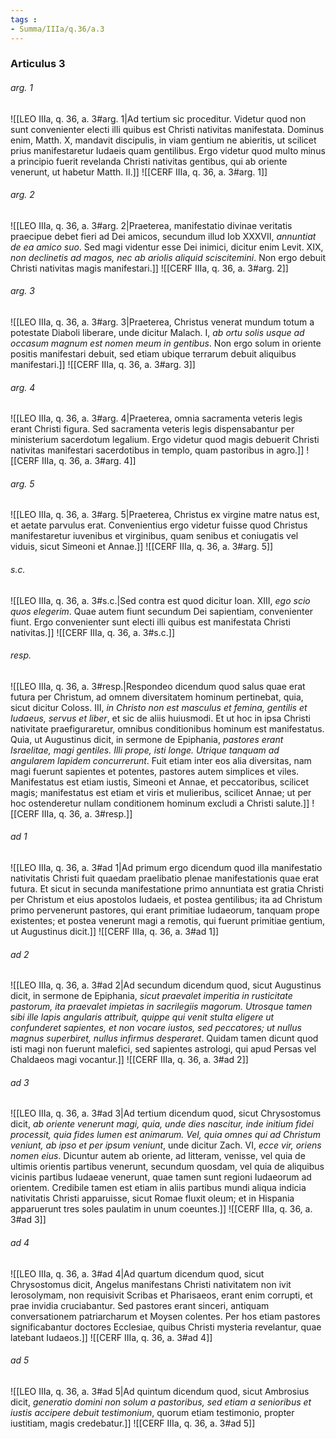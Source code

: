 ```yaml
---
tags : 
- Summa/IIIa/q.36/a.3
---
```


### Articulus 3

###### arg. 1
![[LEO IIIa, q. 36, a. 3#arg. 1|Ad tertium sic proceditur. Videtur quod non sunt convenienter electi illi quibus est Christi nativitas manifestata. Dominus enim, Matth. X, mandavit discipulis, in viam gentium ne abieritis, ut scilicet prius manifestaretur Iudaeis quam gentilibus. Ergo videtur quod multo minus a principio fuerit revelanda Christi nativitas gentibus, qui ab oriente venerunt, ut habetur Matth. II.]]
![[CERF IIIa, q. 36, a. 3#arg. 1]]

###### arg. 2
![[LEO IIIa, q. 36, a. 3#arg. 2|Praeterea, manifestatio divinae veritatis praecipue debet fieri ad Dei amicos, secundum illud Iob XXXVII, *annuntiat de ea amico suo*. Sed magi videntur esse Dei inimici, dicitur enim Levit. XIX, *non declinetis ad magos, nec ab ariolis aliquid sciscitemini*. Non ergo debuit Christi nativitas magis manifestari.]]
![[CERF IIIa, q. 36, a. 3#arg. 2]]

###### arg. 3
![[LEO IIIa, q. 36, a. 3#arg. 3|Praeterea, Christus venerat mundum totum a potestate Diaboli liberare, unde dicitur Malach. I, *ab ortu solis usque ad occasum magnum est nomen meum in gentibus*. Non ergo solum in oriente positis manifestari debuit, sed etiam ubique terrarum debuit aliquibus manifestari.]]
![[CERF IIIa, q. 36, a. 3#arg. 3]]

###### arg. 4
![[LEO IIIa, q. 36, a. 3#arg. 4|Praeterea, omnia sacramenta veteris legis erant Christi figura. Sed sacramenta veteris legis dispensabantur per ministerium sacerdotum legalium. Ergo videtur quod magis debuerit Christi nativitas manifestari sacerdotibus in templo, quam pastoribus in agro.]]
![[CERF IIIa, q. 36, a. 3#arg. 4]]

###### arg. 5
![[LEO IIIa, q. 36, a. 3#arg. 5|Praeterea, Christus ex virgine matre natus est, et aetate parvulus erat. Convenientius ergo videtur fuisse quod Christus manifestaretur iuvenibus et virginibus, quam senibus et coniugatis vel viduis, sicut Simeoni et Annae.]]
![[CERF IIIa, q. 36, a. 3#arg. 5]]

###### s.c.
![[LEO IIIa, q. 36, a. 3#s.c.|Sed contra est quod dicitur Ioan. XIII, *ego scio quos elegerim*. Quae autem fiunt secundum Dei sapientiam, convenienter fiunt. Ergo convenienter sunt electi illi quibus est manifestata Christi nativitas.]]
![[CERF IIIa, q. 36, a. 3#s.c.]]

###### resp.
![[LEO IIIa, q. 36, a. 3#resp.|Respondeo dicendum quod salus quae erat futura per Christum, ad omnem diversitatem hominum pertinebat, quia, sicut dicitur Coloss. III, *in Christo non est masculus et femina, gentilis et Iudaeus, servus et liber*, et sic de aliis huiusmodi. Et ut hoc in ipsa Christi nativitate praefiguraretur, omnibus conditionibus hominum est manifestatus. Quia, ut Augustinus dicit, in sermone de Epiphania, *pastores erant Israelitae, magi gentiles. Illi prope, isti longe. Utrique tanquam ad angularem lapidem concurrerunt*. Fuit etiam inter eos alia diversitas, nam magi fuerunt sapientes et potentes, pastores autem simplices et viles. Manifestatus est etiam iustis, Simeoni et Annae, et peccatoribus, scilicet magis; manifestatus est etiam et viris et mulieribus, scilicet Annae; ut per hoc ostenderetur nullam conditionem hominum excludi a Christi salute.]]
![[CERF IIIa, q. 36, a. 3#resp.]]

###### ad 1
![[LEO IIIa, q. 36, a. 3#ad 1|Ad primum ergo dicendum quod illa manifestatio nativitatis Christi fuit quaedam praelibatio plenae manifestationis quae erat futura. Et sicut in secunda manifestatione primo annuntiata est gratia Christi per Christum et eius apostolos Iudaeis, et postea gentilibus; ita ad Christum primo pervenerunt pastores, qui erant primitiae Iudaeorum, tanquam prope existentes; et postea venerunt magi a remotis, qui fuerunt primitiae gentium, ut Augustinus dicit.]]
![[CERF IIIa, q. 36, a. 3#ad 1]]

###### ad 2
![[LEO IIIa, q. 36, a. 3#ad 2|Ad secundum dicendum quod, sicut Augustinus dicit, in sermone de Epiphania, *sicut praevalet imperitia in rusticitate pastorum, ita praevalet impietas in sacrilegiis magorum. Utrosque tamen sibi ille lapis angularis attribuit, quippe qui venit stulta eligere ut confunderet sapientes, et non vocare iustos, sed peccatores; ut nullus magnus superbiret, nullus infirmus desperaret*. Quidam tamen dicunt quod isti magi non fuerunt malefici, sed sapientes astrologi, qui apud Persas vel Chaldaeos magi vocantur.]]
![[CERF IIIa, q. 36, a. 3#ad 2]]

###### ad 3
![[LEO IIIa, q. 36, a. 3#ad 3|Ad tertium dicendum quod, sicut Chrysostomus dicit, *ab oriente venerunt magi, quia, unde dies nascitur, inde initium fidei processit, quia fides lumen est animarum. Vel, quia omnes qui ad Christum veniunt, ab ipso et per ipsum veniunt*, unde dicitur Zach. VI, *ecce vir, oriens nomen eius*. Dicuntur autem ab oriente, ad litteram, venisse, vel quia de ultimis orientis partibus venerunt, secundum quosdam, vel quia de aliquibus vicinis partibus Iudaeae venerunt, quae tamen sunt regioni Iudaeorum ad orientem. Credibile tamen est etiam in aliis partibus mundi aliqua indicia nativitatis Christi apparuisse, sicut Romae fluxit oleum; et in Hispania apparuerunt tres soles paulatim in unum coeuntes.]]
![[CERF IIIa, q. 36, a. 3#ad 3]]

###### ad 4
![[LEO IIIa, q. 36, a. 3#ad 4|Ad quartum dicendum quod, sicut Chrysostomus dicit, Angelus manifestans Christi nativitatem non ivit Ierosolymam, non requisivit Scribas et Pharisaeos, erant enim corrupti, et prae invidia cruciabantur. Sed pastores erant sinceri, antiquam conversationem patriarcharum et Moysen colentes. Per hos etiam pastores significabantur doctores Ecclesiae, quibus Christi mysteria revelantur, quae latebant Iudaeos.]]
![[CERF IIIa, q. 36, a. 3#ad 4]]

###### ad 5
![[LEO IIIa, q. 36, a. 3#ad 5|Ad quintum dicendum quod, sicut Ambrosius dicit, *generatio domini non solum a pastoribus, sed etiam a senioribus et iustis accipere debuit testimonium*, quorum etiam testimonio, propter iustitiam, magis credebatur.]]
![[CERF IIIa, q. 36, a. 3#ad 5]]

